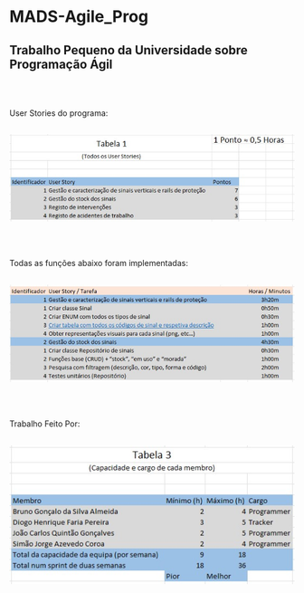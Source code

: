 # MADS-Agile_Prog

## Trabalho Pequeno da Universidade sobre Programação Ágil

<br/> <br/>

User Stories do programa:

##

![alt](./images/tabela1.jpg)

<br/> <br/>

Todas as funções abaixo foram implementadas:

##

![alt](./images/tabela2_atualizada.jpg)

<br/> <br/>

Trabalho Feito Por:

##

![alt](./images/tabela3.jpg)
